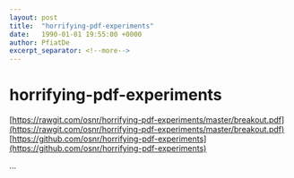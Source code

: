 ```yaml
---
layout: post
title:  "horrifying-pdf-experiments"
date:   1990-01-01 19:55:00 +0000
author: PfiatDe
excerpt_separator: <!--more-->
---
```


# horrifying-pdf-experiments
[https://rawgit.com/osnr/horrifying-pdf-experiments/master/breakout.pdf](https://rawgit.com/osnr/horrifying-pdf-experiments/master/breakout.pdf)
[https://github.com/osnr/horrifying-pdf-experiments](https://github.com/osnr/horrifying-pdf-experiments)

...
<!--more-->

